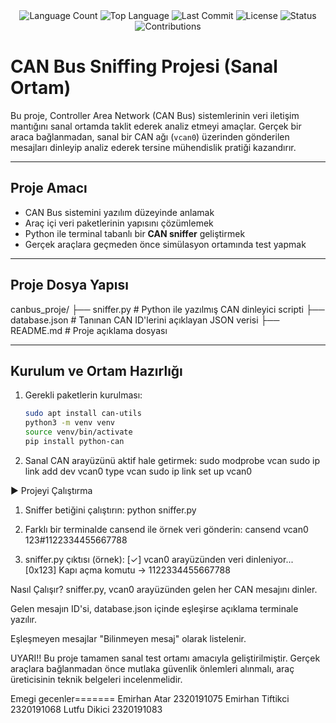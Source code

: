 <div align="center">
  <img src="https://img.shields.io/github/languages/count/emirtiftikci/CanbusSniffingSimulation?style=flat-square&color=blueviolet" alt="Language Count">
  <img src="https://img.shields.io/github/languages/top/emirtiftikci/CanbusSniffingSimulation?style=flat-square&color=1e90ff" alt="Top Language">
  <img src="https://img.shields.io/github/last-commit/emirtiftikci/CanbusSniffingSimulation?style=flat-square&color=ff69b4" alt="Last Commit">
  <img src="https://img.shields.io/github/license/emirtiftikci/CanbusSniffingSimulation?style=flat-square&color=yellow" alt="License">
  <img src="https://img.shields.io/badge/Status-Active-green?style=flat-square" alt="Status">
  <img src="https://img.shields.io/badge/Contributions-Welcome-brightgreen?style=flat-square" alt="Contributions">
</div>

# CAN Bus Sniffing Projesi (Sanal Ortam)


Bu proje, Controller Area Network (CAN Bus) sistemlerinin veri iletişim mantığını sanal ortamda taklit ederek analiz etmeyi amaçlar. Gerçek bir araca bağlanmadan, sanal bir CAN ağı (`vcan0`) üzerinden gönderilen mesajları dinleyip analiz ederek tersine mühendislik pratiği kazandırır.

---

## Proje Amacı

- CAN Bus sistemini yazılım düzeyinde anlamak
- Araç içi veri paketlerinin yapısını çözümlemek
- Python ile terminal tabanlı bir **CAN sniffer** geliştirmek
- Gerçek araçlara geçmeden önce simülasyon ortamında test yapmak
---

## Proje Dosya Yapısı
canbus_proje/
├── sniffer.py # Python ile yazılmış CAN dinleyici scripti
├── database.json # Tanınan CAN ID'lerini açıklayan JSON verisi
├── README.md # Proje açıklama dosyası


---


## Kurulum ve Ortam Hazırlığı

1. Gerekli paketlerin kurulması:
   ```bash
   sudo apt install can-utils
   python3 -m venv venv
   source venv/bin/activate
   pip install python-can

2. Sanal CAN arayüzünü aktif hale getirmek:
    sudo modprobe vcan
    sudo ip link add dev vcan0 type vcan
    sudo ip link set up vcan0

▶ Projeyi Çalıştırma

1. Sniffer betiğini çalıştırın:
    python sniffer.py

2. Farklı bir terminalde cansend ile örnek veri gönderin:
    cansend vcan0 123#1122334455667788

3. sniffer.py çıktısı (örnek):
    [✓] vcan0 arayüzünden veri dinleniyor...
    [0x123] Kapı açma komutu -> 1122334455667788


Nasıl Çalışır?
sniffer.py, vcan0 arayüzünden gelen her CAN mesajını dinler.

Gelen mesajın ID'si, database.json içinde eşleşirse açıklama terminale yazılır.

Eşleşmeyen mesajlar "Bilinmeyen mesaj" olarak listelenir.


UYARI!!
Bu proje tamamen sanal test ortamı amacıyla geliştirilmiştir. Gerçek araçlara bağlanmadan önce mutlaka güvenlik önlemleri alınmalı, araç üreticisinin teknik belgeleri incelenmelidir.


Emegi gecenler=======
Emirhan Atar 2320191075
Emirhan Tiftikci 2320191068
Lutfu Dikici 2320191083

